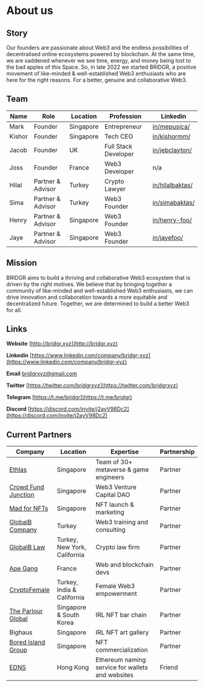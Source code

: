 # About us

## Story

Our founders are passionate about Web3 and the endless possibilities of decentralised online ecosystems powered by blockchain. At the same time, we are saddened whenever we see time, energy, and money being lost to the bad apples of this Space. So, in late 2022 we started BRIDGR, a positive movement of like-minded & well-established Web3 enthusiasts who are here for the right reasons. For a better, genuine and collaborative Web3.



## Team

| Name   | Role              | Location  | Profession           | Linkedin                                                    |
| ------ | ----------------- | --------- | -------------------- | ----------------------------------------------------------- |
| Mark   | Founder           | Singapore | Entrepreneur         | [in/mepusica/](https://www.linkedin.com/in/mepusica/)       |
| Kishor | Founder           | Singapore | Tech CEO             | [in/kishormm/](https://www.linkedin.com/in/kishormm/)       |
| Jacob  | Founder           | UK        | Full Stack Developer | [in/jebclayton/](https://www.linkedin.com/in/jebclayton/)   |
| Joss   | Founder           | France    | Web3 Developer       | n/a                                                         |
| Hilal  | Partner & Advisor | Turkey    | Crypto Lawyer        | [in/hilalbaktas/](https://www.linkedin.com/in/hilalbaktas/) |
| Sima   | Partner & Advisor | Turkey    | Web3 Founder         | [in/simabaktas/](https://www.linkedin.com/in/simabaktas/)   |
| Henry  | Partner & Advisor | Singapore | Web3 Founder         | [in/henry-foo/](https://www.linkedin.com/in/henry-foo/)     |
| Jaye   | Partner & Advisor | Singapore | Web3 Founder         | [in/jayefoo/](https://www.linkedin.com/in/jayefoo/)         |



## Mission

BRIDGR aims to build a thriving and collaborative Web3 ecosystem that is driven by the right motives. We believe that by bringing together a community of like-minded and well-established Web3 enthusiasts, we can drive innovation and collaboration towards a more equitable and decentralized future. Together, we are determined to build a better Web3 for all.



## Links

**Website** [http://bridgr.xyz](http://bridgr.xyz)

**Linkedin** [https://www.linkedin.com/company/bridgr-xyz](https://www.linkedin.com/company/bridgr-xyz)

**Email** [bridgrxyz@gmail.com](mailto:bridgrxyz@gmail.com)

**Twitter** [https://twitter.com/bridgrxyz](https://twitter.com/bridgrxyz)

**Telegram** [https://t.me/bridgr](https://t.me/bridgr)

**Discord** [https://discord.com/invite/j2ayV98Dc2](https://discord.com/invite/j2ayV98Dc2)



## Current Partners

| Company                                                   | Location                     | Expertise                                        | Partnership |
| --------------------------------------------------------- | ---------------------------- | ------------------------------------------------ | ----------- |
| [Ethlas](https://ethlas.com/)                             | Singapore                    | Team of 30+ metaverse & game engineers           | Partner     |
| [Crowd Fund Junction](https://www.crowdfundjunction.com/) | Singapore                    | Web3 Venture Capital DAO                         | Partner     |
| [Mad for NFTs](https://madfornfts.com/)                   | Singapore                    | NFT launch & marketing                           | Partner     |
| [GlobalB Company](https://globalb.com.tr/)                | Turkey                       | Web3 training and consulting                     | Partner     |
| [GlobalB Law](https://www.globalblaw.com/)                | Turkey, New York, California | Crypto law firm                                  | Partner     |
| [Ape Gang](https://apegang.art/#loaded)                   | France                       | Web and blockchain devs                          | Partner     |
| [CryptoFemale](https://www.cryptofemale.org/)             | Turkey, India & California   | Female Web3 empowerment                          | Partner     |
| [The Parlour Global](https://qrco.de/bbJXLk)              | Singapore & South Korea      | IRL NFT bar chain                                | Partner     |
| Bighaus                                                   | Singapore                    | IRL NFT art gallery                              | Partner     |
| [Bored Island Group](https://boredisland.group/)          | Singapore                    | NFT commercialization                            | Partner     |
| [EDNS](https://www.edns.domains/)                         | Hong Kong                    | Ethereum naming service for wallets and websites | Friend      |
